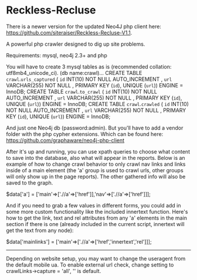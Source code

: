 # Reckless-Recluse

There is a newer version for the updated Neo4J php client here: https://github.com/siteraiser/Reckless-Recluse-V1.1. 

A powerful php crawler designed to dig up site problems. 

Requirements:
mysql, neo4j 2.3+ and php

You will have to create 3 mysql tables as is (recommended collation: utf8mb4_unicode_ci). (db name:crawl)... 
CREATE TABLE `crawl`.`urls_captured` ( `id` INT(10) NOT NULL AUTO_INCREMENT , `url` VARCHAR(255) NOT NULL , PRIMARY KEY (`id`), UNIQUE (`url`)) ENGINE = InnoDB;
CREATE TABLE `crawl`.`to_crawl` ( `id` INT(10) NOT NULL AUTO_INCREMENT , `url` VARCHAR(255) NOT NULL , PRIMARY KEY (`id`), UNIQUE (`url`)) ENGINE = InnoDB;
CREATE TABLE `crawl`.`crawled` ( `id` INT(10) NOT NULL AUTO_INCREMENT , `url` VARCHAR(255) NOT NULL , PRIMARY KEY (`id`), UNIQUE (`url`)) ENGINE = InnoDB;

And just one Neo4j db (password:admin). But you'll have to add a vendor folder with the php cypher extensions. Which can be found here: https://github.com/graphaware/neo4j-php-client

After it's up and running, you can use xpath queries to choose what content to save into the database, also what will appear in the reports. 
Below is an example of how to change crawl behavior to only crawl nav links and links inside of a main element (the 'a' group is used to crawl urls, other groups will only show up in the page reports). The other gathered info will also be saved to the graph. 

$data['a'] = ['main'=>['.//a'=>['href']],'nav'=>['.//a'=>['href']]]; 

And if you need to grab a few values in different forms, you could add in some more custom functionality like the included innertext function. Here's how to get the link, text and rel attributes from any 'a' elements in the main section if there is one (already included in the current script, innertext will get the text from any node): 

$data['mainlinks'] = ['main'=>['.//a'=>['href','innertext','rel']]];

---
Depending on website setup, you may want to change the useragent from the default mobile ua.
To enable external url check, change setting to crawlLinks->capture = 'all', '' is default.
